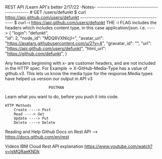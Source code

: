 REST API /Learn API's better 2/17/22
    -Notes-
    -------------------------------------------
    # GET /users/defunkt
    $ curl https://api.github.com/users/defunkt
    -------------------------------------------
    $ curl -i https://api.github.com/users/defunkt THE -i FLAG includes the headers which includes content type, in this case application/json. i.e. 
    ---->
    {
        "login": "defunkt",   
        "id": 2,
        "node_id": "MDQ6VXNlcjI=",
        "avatar_url": "https://avatars.githubusercontent.com/u/2?v=4",
        "gravatar_id": "",
        "url": "https://api.github.com/users/defunkt",
        "html_url": "https://github.com/defunkt",
    }
 
 Any headers beginning with x- are customer headers, and are not included in the HTTP spec. For Example ->
    X-GitHub-Media-Type has a value of github.v3. This lets us know the media type for the response.Media types have helped us version our output in API v3

                        POSTMAN
Learn what you want to do, before you push it into code.              


    HTTP Methods
        Create ----> Post
        Read ----> Get
        Update ----> Put    
        Delete ----> Delete
Reading and Help
    Github Docs on Rest API -->
    https://docs.github.com/en/rest  

Videos
    IBM Cloud Rest API explanation
    https://www.youtube.com/watch?v=lsMQRaeKNDk
